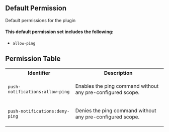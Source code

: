 ## Default Permission

Default permissions for the plugin

#### This default permission set includes the following:

- `allow-ping`

## Permission Table

<table>
<tr>
<th>Identifier</th>
<th>Description</th>
</tr>


<tr>
<td>

`push-notifications:allow-ping`

</td>
<td>

Enables the ping command without any pre-configured scope.

</td>
</tr>

<tr>
<td>

`push-notifications:deny-ping`

</td>
<td>

Denies the ping command without any pre-configured scope.

</td>
</tr>
</table>
